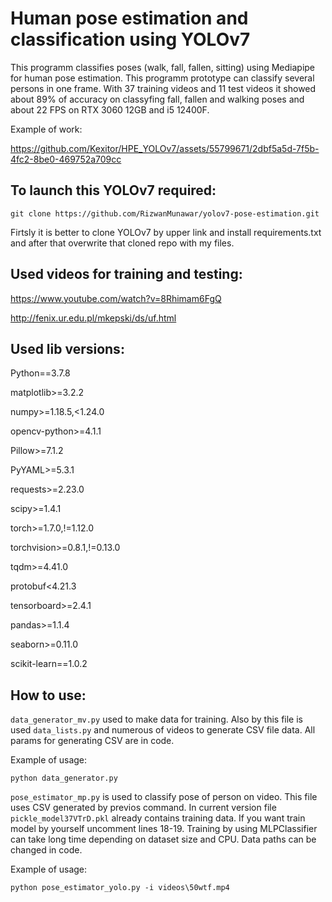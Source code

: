 # Human pose estimation and classification using YOLOv7

This programm classifies poses (walk, fall, fallen, sitting) using Mediapipe for human pose estimation. This programm prototype can classify several persons in one frame. With 37 training videos and 11 test videos it showed about 89% of accuracy on classyfing fall, fallen and walking poses and about 22 FPS on RTX 3060 12GB and i5 12400F.

Example of work: 



https://github.com/Kexitor/HPE_YOLOv7/assets/55799671/2dbf5a5d-7f5b-4fc2-8be0-469752a709cc



## To launch this YOLOv7 required:
```
git clone https://github.com/RizwanMunawar/yolov7-pose-estimation.git
```

Firtsly it is better to clone YOLOv7 by upper link and install requirements.txt and after that overwrite that cloned repo with my files.

## Used videos for training and testing:

https://www.youtube.com/watch?v=8Rhimam6FgQ

http://fenix.ur.edu.pl/mkepski/ds/uf.html

## Used lib versions:

Python==3.7.8

matplotlib>=3.2.2

numpy>=1.18.5,<1.24.0

opencv-python>=4.1.1

Pillow>=7.1.2

PyYAML>=5.3.1

requests>=2.23.0

scipy>=1.4.1

torch>=1.7.0,!=1.12.0

torchvision>=0.8.1,!=0.13.0

tqdm>=4.41.0

protobuf<4.21.3

tensorboard>=2.4.1

pandas>=1.1.4

seaborn>=0.11.0

scikit-learn==1.0.2



## How to use:

`data_generator_mv.py` used to make data for training. Also by this file is used `data_lists.py` and numerous of videos to generate CSV file data. All params for generating CSV are in code.


Example of usage:
```
python data_generator.py
```
`pose_estimator_mp.py` is used to classify pose of person on video. This file uses CSV generated by previos command. In current version file `pickle_model37VTrD.pkl` already contains training data. If you want train model by yourself uncomment lines 18-19. Training by using MLPClassifier can take long time depending on dataset size and CPU. Data paths can be changed in code.

Example of usage:
```
python pose_estimator_yolo.py -i videos\50wtf.mp4
```




